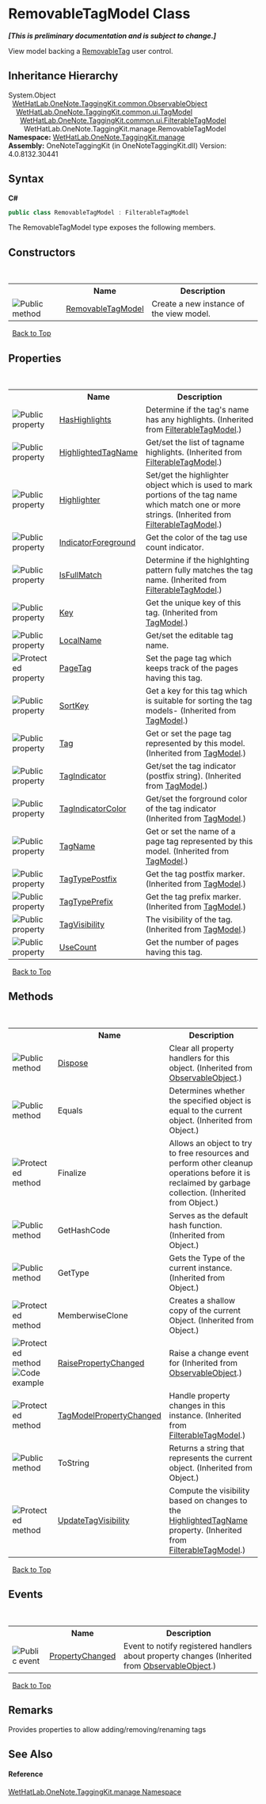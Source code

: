 # RemovableTagModel Class
 _**\[This is preliminary documentation and is subject to change.\]**_

View model backing a <a href="ef583703-d11c-ba42-c90f-7c19350d1e2b">RemovableTag</a> user control.


## Inheritance Hierarchy
System.Object<br />&nbsp;&nbsp;<a href="11d6cbca-a6ed-ac3c-8cdb-a81177e6f4fd">WetHatLab.OneNote.TaggingKit.common.ObservableObject</a><br />&nbsp;&nbsp;&nbsp;&nbsp;<a href="c74fe645-91b2-831c-6869-763addf746aa">WetHatLab.OneNote.TaggingKit.common.ui.TagModel</a><br />&nbsp;&nbsp;&nbsp;&nbsp;&nbsp;&nbsp;<a href="ff6915ee-46c5-1c9e-7b33-f1a306ce968d">WetHatLab.OneNote.TaggingKit.common.ui.FilterableTagModel</a><br />&nbsp;&nbsp;&nbsp;&nbsp;&nbsp;&nbsp;&nbsp;&nbsp;WetHatLab.OneNote.TaggingKit.manage.RemovableTagModel<br />
**Namespace:**&nbsp;<a href="6c09c3a7-2ecd-33d5-2ed0-acefd996500f">WetHatLab.OneNote.TaggingKit.manage</a><br />**Assembly:**&nbsp;OneNoteTaggingKit (in OneNoteTaggingKit.dll) Version: 4.0.8132.30441

## Syntax

**C#**<br />
``` C#
public class RemovableTagModel : FilterableTagModel
```

The RemovableTagModel type exposes the following members.


## Constructors
&nbsp;<table><tr><th></th><th>Name</th><th>Description</th></tr><tr><td>![Public method](media/pubmethod.gif "Public method")</td><td><a href="5235a1df-2564-7acd-7bf3-912397a924a9">RemovableTagModel</a></td><td>
Create a new instance of the view model.</td></tr></table>&nbsp;
<a href="#removabletagmodel-class">Back to Top</a>

## Properties
&nbsp;<table><tr><th></th><th>Name</th><th>Description</th></tr><tr><td>![Public property](media/pubproperty.gif "Public property")</td><td><a href="247b1b70-3cb1-b8ba-9e93-a518e8400840">HasHighlights</a></td><td>
Determine if the tag's name has any highlights.
 (Inherited from <a href="ff6915ee-46c5-1c9e-7b33-f1a306ce968d">FilterableTagModel</a>.)</td></tr><tr><td>![Public property](media/pubproperty.gif "Public property")</td><td><a href="c188c327-b193-b58d-7934-38711725d451">HighlightedTagName</a></td><td>
Get/set the list of tagname highlights.
 (Inherited from <a href="ff6915ee-46c5-1c9e-7b33-f1a306ce968d">FilterableTagModel</a>.)</td></tr><tr><td>![Public property](media/pubproperty.gif "Public property")</td><td><a href="deeba836-ff7c-07be-4d16-7a113ba7eb30">Highlighter</a></td><td>
Set/get the highlighter object which is used to mark portions of the tag name which match one or more strings.
 (Inherited from <a href="ff6915ee-46c5-1c9e-7b33-f1a306ce968d">FilterableTagModel</a>.)</td></tr><tr><td>![Public property](media/pubproperty.gif "Public property")</td><td><a href="eb68a667-f7fa-713b-16e9-e3f50d68b647">IndicatorForeground</a></td><td>
Get the color of the tag use count indicator.</td></tr><tr><td>![Public property](media/pubproperty.gif "Public property")</td><td><a href="a3c85c71-c40d-240a-c2cd-16186991c64f">IsFullMatch</a></td><td>
Determine if the highlghting pattern fully matches the tag name.
 (Inherited from <a href="ff6915ee-46c5-1c9e-7b33-f1a306ce968d">FilterableTagModel</a>.)</td></tr><tr><td>![Public property](media/pubproperty.gif "Public property")</td><td><a href="39f847f2-e662-d38f-d07c-23ce3a2b1ee9">Key</a></td><td>
Get the unique key of this tag.
 (Inherited from <a href="c74fe645-91b2-831c-6869-763addf746aa">TagModel</a>.)</td></tr><tr><td>![Public property](media/pubproperty.gif "Public property")</td><td><a href="ecdd57d2-f93d-815e-3b09-01670bed67c3">LocalName</a></td><td>
Get/set the editable tag name.</td></tr><tr><td>![Protected property](media/protproperty.gif "Protected property")</td><td><a href="5401e599-e261-1719-993c-8d4e0f7d19e9">PageTag</a></td><td>
Set the page tag which keeps track of the pages having this tag.</td></tr><tr><td>![Public property](media/pubproperty.gif "Public property")</td><td><a href="a43b259f-6bf7-d03e-274e-7d6775a5577a">SortKey</a></td><td>
Get a key for this tag which is suitable for sorting the tag models-
 (Inherited from <a href="c74fe645-91b2-831c-6869-763addf746aa">TagModel</a>.)</td></tr><tr><td>![Public property](media/pubproperty.gif "Public property")</td><td><a href="ae97f65e-29a0-6e12-e405-42a5679e48f2">Tag</a></td><td>
Get or set the page tag represented by this model.
 (Inherited from <a href="c74fe645-91b2-831c-6869-763addf746aa">TagModel</a>.)</td></tr><tr><td>![Public property](media/pubproperty.gif "Public property")</td><td><a href="135e6965-9f92-1c23-f19e-7e1943e7e0c0">TagIndicator</a></td><td>
Get/set the tag indicator (postfix string).
 (Inherited from <a href="c74fe645-91b2-831c-6869-763addf746aa">TagModel</a>.)</td></tr><tr><td>![Public property](media/pubproperty.gif "Public property")</td><td><a href="2b686f19-a0de-d569-81d1-4eb38e69e00b">TagIndicatorColor</a></td><td>
Get/set the forground color of the tag indicator
 (Inherited from <a href="c74fe645-91b2-831c-6869-763addf746aa">TagModel</a>.)</td></tr><tr><td>![Public property](media/pubproperty.gif "Public property")</td><td><a href="1fb2d87e-bc21-a776-f082-c3038bb76179">TagName</a></td><td>
Get or set the name of a page tag represented by this model.
 (Inherited from <a href="c74fe645-91b2-831c-6869-763addf746aa">TagModel</a>.)</td></tr><tr><td>![Public property](media/pubproperty.gif "Public property")</td><td><a href="eb46409a-e0f8-83f6-757d-e010c897db9d">TagTypePostfix</a></td><td>
Get the tag postfix marker.
 (Inherited from <a href="c74fe645-91b2-831c-6869-763addf746aa">TagModel</a>.)</td></tr><tr><td>![Public property](media/pubproperty.gif "Public property")</td><td><a href="ba62a0ff-a0b0-569e-4fc5-b48f3d1a103e">TagTypePrefix</a></td><td>
Get the tag prefix marker.
 (Inherited from <a href="c74fe645-91b2-831c-6869-763addf746aa">TagModel</a>.)</td></tr><tr><td>![Public property](media/pubproperty.gif "Public property")</td><td><a href="1fd994d7-e049-994c-1ebb-c3a2c6323c85">TagVisibility</a></td><td>
The visibility of the tag.
 (Inherited from <a href="c74fe645-91b2-831c-6869-763addf746aa">TagModel</a>.)</td></tr><tr><td>![Public property](media/pubproperty.gif "Public property")</td><td><a href="795e5c87-fcf0-59bc-725c-d489a3892dff">UseCount</a></td><td>
Get the number of pages having this tag.</td></tr></table>&nbsp;
<a href="#removabletagmodel-class">Back to Top</a>

## Methods
&nbsp;<table><tr><th></th><th>Name</th><th>Description</th></tr><tr><td>![Public method](media/pubmethod.gif "Public method")</td><td><a href="35d00535-1e7e-22a1-cb53-7637d411dec7">Dispose</a></td><td>
Clear all property handlers for this object.
 (Inherited from <a href="11d6cbca-a6ed-ac3c-8cdb-a81177e6f4fd">ObservableObject</a>.)</td></tr><tr><td>![Public method](media/pubmethod.gif "Public method")</td><td>Equals</td><td>
Determines whether the specified object is equal to the current object.
 (Inherited from Object.)</td></tr><tr><td>![Protected method](media/protmethod.gif "Protected method")</td><td>Finalize</td><td>
Allows an object to try to free resources and perform other cleanup operations before it is reclaimed by garbage collection.
 (Inherited from Object.)</td></tr><tr><td>![Public method](media/pubmethod.gif "Public method")</td><td>GetHashCode</td><td>
Serves as the default hash function.
 (Inherited from Object.)</td></tr><tr><td>![Public method](media/pubmethod.gif "Public method")</td><td>GetType</td><td>
Gets the Type of the current instance.
 (Inherited from Object.)</td></tr><tr><td>![Protected method](media/protmethod.gif "Protected method")</td><td>MemberwiseClone</td><td>
Creates a shallow copy of the current Object.
 (Inherited from Object.)</td></tr><tr><td>![Protected method](media/protmethod.gif "Protected method")![Code example](media/CodeExample.png "Code example")</td><td><a href="5d0bdc82-8ecd-785e-4513-483e68b3fbe6">RaisePropertyChanged</a></td><td>
Raise a change event for
 (Inherited from <a href="11d6cbca-a6ed-ac3c-8cdb-a81177e6f4fd">ObservableObject</a>.)</td></tr><tr><td>![Protected method](media/protmethod.gif "Protected method")</td><td><a href="57ee75cc-7fbb-3f1f-d50b-bfafc4604d62">TagModelPropertyChanged</a></td><td>
Handle property changes in this instance.
 (Inherited from <a href="ff6915ee-46c5-1c9e-7b33-f1a306ce968d">FilterableTagModel</a>.)</td></tr><tr><td>![Public method](media/pubmethod.gif "Public method")</td><td>ToString</td><td>
Returns a string that represents the current object.
 (Inherited from Object.)</td></tr><tr><td>![Protected method](media/protmethod.gif "Protected method")</td><td><a href="0bd16b12-5ebc-92e7-e707-6e9d79ff2864">UpdateTagVisibility</a></td><td>
Compute the visibility based on changes to the <a href="c188c327-b193-b58d-7934-38711725d451">HighlightedTagName</a> property.
 (Inherited from <a href="ff6915ee-46c5-1c9e-7b33-f1a306ce968d">FilterableTagModel</a>.)</td></tr></table>&nbsp;
<a href="#removabletagmodel-class">Back to Top</a>

## Events
&nbsp;<table><tr><th></th><th>Name</th><th>Description</th></tr><tr><td>![Public event](media/pubevent.gif "Public event")</td><td><a href="185ee554-4bcc-0dd9-592a-42256ef46b35">PropertyChanged</a></td><td>
Event to notify registered handlers about property changes
 (Inherited from <a href="11d6cbca-a6ed-ac3c-8cdb-a81177e6f4fd">ObservableObject</a>.)</td></tr></table>&nbsp;
<a href="#removabletagmodel-class">Back to Top</a>

## Remarks
Provides properties to allow adding/removing/renaming tags

## See Also


#### Reference
<a href="6c09c3a7-2ecd-33d5-2ed0-acefd996500f">WetHatLab.OneNote.TaggingKit.manage Namespace</a><br />
